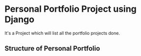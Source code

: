 # Personal Portfolio Project using Django
It's a Project which will list all the portfolio projects done.

## Structure of Personal Portfolio
